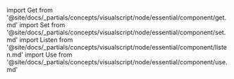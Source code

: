 import Get from '@site/docs/_partials/concepts/visualscript/node/essential/component/get.md'
import Set from '@site/docs/_partials/concepts/visualscript/node/essential/component/set.md'
import Listen from '@site/docs/_partials/concepts/visualscript/node/essential/component/listen.md'
import Use from '@site/docs/_partials/concepts/visualscript/node/essential/component/use.md'

<Get />
<Set />
<Listen />
<Use />
